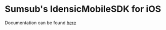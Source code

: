 # Sumsub's IdensicMobileSDK for iOS

Documentation can be found [here](https://developers.sumsub.com/msdk/ios/)
